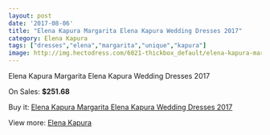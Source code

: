 ```yaml
---
layout: post
date: '2017-08-06'
title: "Elena Kapura Margarita Elena Kapura Wedding Dresses 2017"
category: Elena Kapura
tags: ["dresses","elena","margarita","unique","kapura"]
image: http://img.hectodress.com/6021-thickbox_default/elena-kapura-margarita-elena-kapura-wedding-dresses-2013.jpg
---
```

Elena Kapura Margarita Elena Kapura Wedding Dresses 2017

On Sales: **$251.68**
<a href="https://www.hectodress.com/elena-kapura/2946-elena-kapura-margarita-elena-kapura-wedding-dresses-2013.html"><amp-img layout="responsive" width="600" height="600" src="//img.hectodress.com/6021-thickbox_default/elena-kapura-margarita-elena-kapura-wedding-dresses-2013.jpg" alt="Elena Kapura Margarita Elena Kapura Wedding Dresses 2017 0" /></a>
<a href="https://www.hectodress.com/elena-kapura/2946-elena-kapura-margarita-elena-kapura-wedding-dresses-2013.html"><amp-img layout="responsive" width="600" height="600" src="//img.hectodress.com/6022-thickbox_default/elena-kapura-margarita-elena-kapura-wedding-dresses-2013.jpg" alt="Elena Kapura Margarita Elena Kapura Wedding Dresses 2017 1" /></a>

Buy it: [Elena Kapura Margarita Elena Kapura Wedding Dresses 2017](https://www.hectodress.com/elena-kapura/2946-elena-kapura-margarita-elena-kapura-wedding-dresses-2013.html "Elena Kapura Margarita Elena Kapura Wedding Dresses 2017")

View more: [Elena Kapura](https://www.hectodress.com/51-elena-kapura "Elena Kapura")